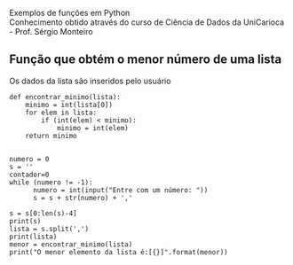 Exemplos de funções em Python<br>
Conhecimento obtido através do curso de Ciência de Dados da UniCarioca - Prof. Sérgio Monteiro

## Função que obtém o menor número de uma lista
Os dados da lista são inseridos pelo usuário

```
def encontrar_minimo(lista):
    minimo = int(lista[0])
    for elem in lista:
        if (int(elem) < minimo):
            minimo = int(elem)
    return minimo


numero = 0
s = ''
contador=0
while (numero != -1):
      numero = int(input("Entre com um número: "))
      s = s + str(numero) + ','

s = s[0:len(s)-4]
print(s)
lista = s.split(',')
print(lista)
menor = encontrar_minimo(lista)
print("O menor elemento da lista é:[{}]".format(menor))
```
